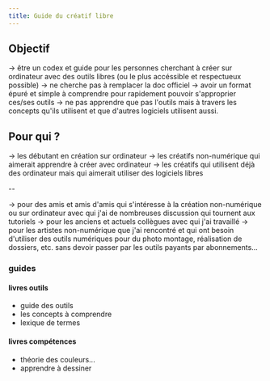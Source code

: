 ```yaml
---
title: Guide du créatif libre
---
```


## Objectif

-> être un codex et guide pour les personnes cherchant à créer sur ordinateur avec des outils libres (ou le plus accéssible et respectueux possible)
-> ne cherche pas à remplacer la doc officiel
-> avoir un format épuré et simple à comprendre pour rapidement pouvoir s'approprier ces/ses outils
-> ne pas apprendre que pas l'outils mais à travers les concepts qu'ils utilisent et que d'autres logiciels utilisent aussi.


## Pour qui ?

-> les débutant en création sur ordinateur
-> les créatifs non-numérique qui aimerait apprendre à créer avec ordinateur
-> les créatifs qui utilisent déjà des ordinateur mais qui aimerait utiliser des logiciels libres

--

-> pour des amis et amis d'amis qui s'intéresse à la création non-numérique ou sur ordinateur avec qui j'ai de nombreuses discussion qui tournent aux tutoriels
-> pour les anciens et actuels collègues avec qui j'ai travaillé
-> pour les artistes non-numérique que j'ai rencontré et qui ont besoin d'utiliser des outils numériques pour du photo montage, réalisation de dossiers, etc. sans devoir passer par les outils payants par abonnements...




### guides
#### livres outils
- guide des outils
- les concepts à comprendre
- lexique de termes

#### livres compétences
- théorie des couleurs...
- apprendre à dessiner
